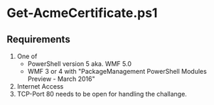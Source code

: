 # Get-AcmeCertificate.ps1 #

## Requirements ##
1. One of
   * PowerShell version 5 aka. WMF 5.0
   * WMF 3 or 4 with "PackageManagement PowerShell Modules Preview - March 2016"
2. Internet Access
3. TCP-Port 80 needs to be open for handling the challange.

